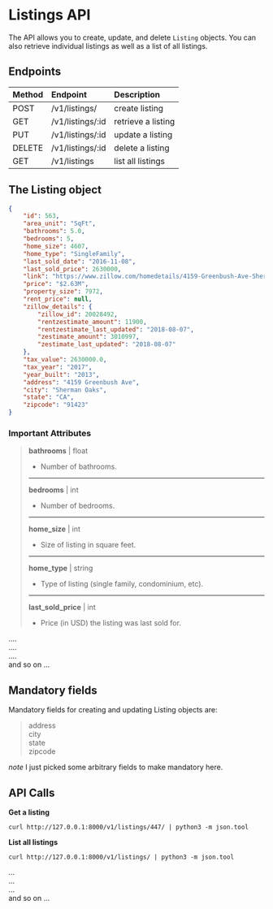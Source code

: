 # Listings API
The API allows you to create, update, and delete ```Listing``` objects. You can also retrieve individual listings as well as a list of all listings.
  

## Endpoints

| Method | Endpoint           | Description        |
| :------|:-------------------| :------------------|
| POST   | /v1/listings/      | create listing     |
| GET    | /v1/listings/:id   | retrieve a listing |
| PUT    | /v1/listings/:id   | update a listing   |
| DELETE | /v1/listings/:id   | delete a listing   |
| GET    | /v1/listings       | list all listings  |

  

## The Listing object

```json
{
    "id": 563,
    "area_unit": "SqFt",
    "bathrooms": 5.0,
    "bedrooms": 5,
    "home_size": 4607,
    "home_type": "SingleFamily",
    "last_sold_date": "2016-11-08",
    "last_sold_price": 2630000,
    "link": "https://www.zillow.com/homedetails/4159-Greenbush-Ave-Sherman-Oaks-CA-91423/20028492_zpid/",
    "price": "$2.63M",
    "property_size": 7972,
    "rent_price": null,
    "zillow_details": {
        "zillow_id": 20028492,
        "rentzestimate_amount": 11900,
        "rentzestimate_last_updated": "2018-08-07",
        "zestimate_amount": 3010997,
        "zestimate_last_updated": "2018-08-07"
    },
    "tax_value": 2630000.0,
    "tax_year": "2017",
    "year_built": "2013",
    "address": "4159 Greenbush Ave",
    "city": "Sherman Oaks",
    "state": "CA",
    "zipcode": "91423"
}
```
  

### Important Attributes

>**bathrooms** | float
>- Number of bathrooms.
>-----
>**bedrooms** | int
>- Number of bedrooms.
>-----
>**home_size** | int
>- Size of listing in square feet.
>-----
>**home_type** | string
>- Type of listing (single family, condominium, etc).
>-----
>**last_sold_price** | int
>- Price (in USD) the listing was last sold for.

....  
....  
....  
and so on ...


## Mandatory fields

Mandatory fields for creating and updating Listing objects are:
   >address  
   >city  
   >state   
   >zipcode  

*note* I just picked some arbitrary fields to make mandatory here.

## API Calls

**Get a listing**
```shell
curl http://127.0.0.1:8000/v1/listings/447/ | python3 -m json.tool
```

**List all listings**
```shell
curl http://127.0.0.1:8000/v1/listings/ | python3 -m json.tool
```
...  
...  
...  
and so on ...